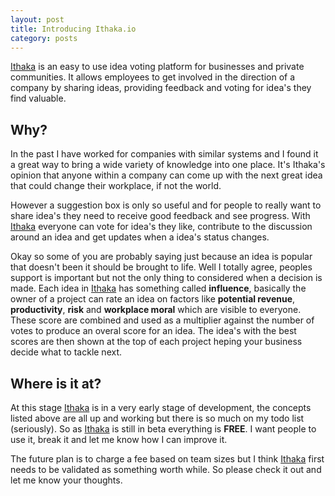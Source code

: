 ```yaml
---
layout: post
title: Introducing Ithaka.io
category: posts
---
```

[Ithaka](https://ithaka.io) is an easy to use idea voting platform for businesses and private communities. It allows employees to get involved in the direction of a company by sharing ideas, providing feedback and voting for idea's they find valuable.

## Why?

In the past I have worked for companies with similar systems and I found it a great way to bring a wide variety of knowledge into one place. It's Ithaka's opinion that anyone within a company can come up with the next great idea that could change their workplace, if not the world.

However a suggestion box is only so useful and for people to really want to share idea's they need to receive good feedback and see progress. With [Ithaka](https://ithaka.io) everyone can vote for idea's they like, contribute to the discussion around an idea and get updates when a idea's status changes.

Okay so some of you are probably saying just because an idea is popular that doesn't been it should be brought to life. Well I totally agree, peoples support is important but not the only thing to considered when a decision is made. Each idea in [Ithaka](https://ithaka.io) has something called **influence**, basically the owner of a project can rate an idea on factors like **potential revenue**, **productivity**, **risk** and **workplace moral** which are visible to everyone. These score are combined and used as a multiplier against the number of votes to produce an overal score for an idea. The idea's with the best scores are then shown at the top of each project heping your business decide what to tackle next.

## Where is it at?

At this stage [Ithaka](https://ithaka.io) is in a very early stage of development, the concepts listed above are all up and working but there is so much on my todo list (seriously). So as [Ithaka](https://ithaka.io) is still in beta everything is **FREE**. I want people to use it, break it and let me know how I can improve it.

The future plan is to charge a fee based on team sizes but I think [Ithaka](https://ithaka.io) first needs to be validated as something worth while. So please check it out and let me know your thoughts.

